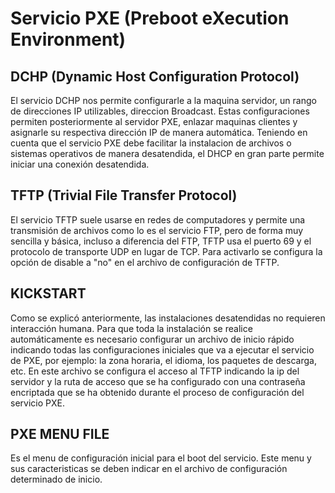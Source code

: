 # Servicio PXE (Preboot eXecution Environment)

## DCHP (Dynamic Host Configuration Protocol)

El servicio DCHP nos permite configurarle a la maquina servidor, un rango de direcciones IP utilizables, direccion Broadcast. Estas configuraciones permiten posteriormente al servidor PXE, enlazar maquinas clientes y asignarle su respectiva dirección IP de manera automática. Teniendo en cuenta que el servicio PXE debe facilitar la instalacion de archivos o sistemas operativos de manera desatendida, el DHCP en gran parte permite iniciar una conexión desatendida.

## TFTP (Trivial File Transfer Protocol)

El servicio TFTP suele usarse en redes de computadores y permite una transmisión de archivos como lo es el servicio FTP, pero de forma muy sencilla y básica, incluso a diferencia del FTP, TFTP usa el puerto 69 y el protocolo de transporte UDP en lugar de TCP. Para activarlo se configura la opción de disable a "no" en el archivo de configuración de TFTP.

## KICKSTART

Como se explicó anteriormente, las instalaciones desatendidas no requieren interacción humana. Para que toda la instalación se realice automáticamente es necesario configurar un archivo de inicio rápido indicando todas las configuraciones iniciales que va a ejecutar el servicio de PXE, por ejemplo: la zona horaria, el idioma, los paquetes de descarga, etc. En este archivo se configura el acceso al TFTP indicando la ip del servidor y la ruta de acceso que se ha configurado con una contraseña encriptada que se ha obtenido durante el proceso de configuración del servicio PXE.

## PXE MENU FILE

Es el menu de configuración inicial para el boot del servicio. Este menu y sus caracteristicas se deben indicar en el archivo de configuración determinado de inicio.

